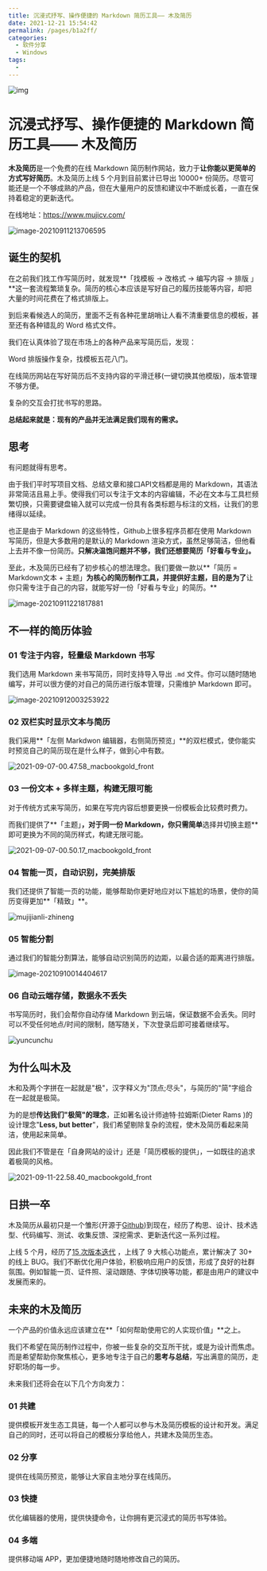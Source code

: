 ```yaml
---
title: 沉浸式抒写、操作便捷的 Markdown 简历工具—— 木及简历
date: 2021-12-21 15:54:42
permalink: /pages/b1a2ff/
categories:
  - 软件分享
  - Windows
tags:
  - 
---
```


![img](https://cdn.sspai.com/2021/09/15/5eb3493d9482a60d9480eafb65b6a7c7.jpg?imageMogr2/auto-orient/quality/95/thumbnail/!1420x708r/gravity/Center/crop/1420x708/interlace/1)

# 沉浸式抒写、操作便捷的 Markdown 简历工具—— 木及简历

**木及简历**是一个免费的在线 Markdown 简历制作网站，致力于**让你能以更简单的方式写好简历**。木及简历上线 5 个月到目前累计已导出 10000+ 份简历。尽管可能还是一个不够成熟的产品，但在大量用户的反馈和建议中不断成长着，一直在保持着稳定的更新迭代。

在线地址：https://www.mujicv.com/

![image-20210911213706595](https://cdn.sspai.com/2021/09/15/article/131e20aba66174e2f94876b52fe1ac00?imageView2/2/w/1120/q/90/interlace/1/ignore-error/1)

## **诞生的契机**

在之前我们找工作写简历时，就发现**「找模板 -> 改格式 -> 编写内容 -> 排版 」**这一套流程繁琐复杂。简历的核心本应该是写好自己的履历技能等内容，却把大量的时间花费在了格式排版上。

到后来看候选人的简历，里面不乏有各种花里胡哨让人看不清重要信息的模板，甚至还有各种错乱的 Word 格式文件。

我们在认真体验了现在市场上的各种产品来写简历后，发现：

Word 排版操作复杂，找模板五花八门。

在线简历网站在写好简历后不支持内容的平滑迁移(一键切换其他模版)，版本管理不够方便。

复杂的交互会打扰书写的思路。

**总结起来就是：现有的产品并无法满足我们现有的需求。**

## **思考**

有问题就得有思考。

由于我们平时写项目文档、总结文章和接口API文档都是用的 Markdown，其语法非常简洁且易上手。使得我们可以专注于文本的内容编辑，不必在文本与工具栏频繁切换，只需要键盘输入就可以完成一份具有各类标题与标注的文档，让我们的思绪得以延续。

也正是由于 Markdown 的这些特性，Github上很多程序员都在使用 Markdown 写简历，但是大多数用的是默认的 Markdown 渲染方式，虽然足够简洁，但他看上去并不像一份简历。**只解决温饱问题并不够，我们还想要简历「好看与专业」。**

至此，木及简历已经有了初步核心的想法理念。我们要做一款以**「简历 = Markdown文本 + 主题」**为核心的简历制作工具，并提供好主题，目的是为了**让你只需专注于自己的内容，就能写好一份「好看与专业」的简历。**

![image-20210911221817881](https://cdn.sspai.com/2021/09/15/article/0d7a9c5b7c619e309f17e3bc367650e7?imageView2/2/w/1120/q/90/interlace/1/ignore-error/1)

## **不一样的简历体验**

### **01 专注于内容，轻量级 Markdown 书写**

我们选用 Markdown 来书写简历，同时支持导入导出 `.md` 文件。你可以随时随地编写，并可以很方便的对自己的简历进行版本管理，只需维护 Markdown 即可。

![image-20210912003253922](https://cdn.sspai.com/2021/09/15/article/8861d294f42099aaaebc7b5fafab9896?imageView2/2/w/1120/q/90/interlace/1/ignore-error/1)

### **02 双栏实时显示文本与简历**

我们采用**「左侧 Markdwon 编辑器，右侧简历预览」**的双栏模式，使你能实时预览自己的简历现在是什么样子，做到心中有数。

![2021-09-07-00.47.58_macbookgold_front](https://cdn.sspai.com/2021/09/15/article/adf5e0744f6aef7538952190f5ec63dc?imageView2/2/w/1120/q/90/interlace/1/ignore-error/1)

### **03 一份文本 + 多样主题，构建无限可能**

对于传统方式来写简历，如果在写完内容后想要更换一份模板会比较费时费力。

而我们提供了**「主题」**，对于同一份 Markdown，你只需简单**选择并切换主题**即可更换为不同的简历样式，构建无限可能。

![2021-09-07-00.50.17_macbookgold_front](https://cdn.sspai.com/2021/09/15/article/de2da2498b77419ae5c3ad8556842281?imageView2/2/w/1120/q/90/interlace/1/ignore-error/1)

### **04 智能一页，自动识别，完美排版**

我们还提供了智能一页的功能，能够帮助你更好地应对以下尴尬的场景，使你的简历变得更加**「精致」**。

![mujijianli-zhineng](https://cdn.sspai.com/2021/09/15/article/a180073f4c081751d29eb04a2ef71c0c?imageView2/2/w/1120/q/90/interlace/1/ignore-error/1)

### **05 智能分割**

通过我们的智能分割算法，能够自动识别简历的边距，以最合适的距离进行排版。

![image-20210910014404617](https://cdn.sspai.com/2021/09/15/article/7b8f004488d49f4daadec23e2c82f667?imageView2/2/w/1120/q/90/interlace/1/ignore-error/1)

### **06 自动云端存储，数据永不丢失**

书写简历时，我们会帮你自动存储 Markdown 到云端，保证数据不会丢失。同时可以不受任何地点/时间的限制，随写随关，下次登录后即可接着继续写。

![yuncunchu](https://cdn.sspai.com/2021/09/15/article/916b24464210c77a107f857af7bcc678?imageView2/2/w/1120/q/90/interlace/1/ignore-error/1)

## **为什么叫木及**

木和及两个字拼在一起就是"极"，汉字释义为"顶点;尽头"，与简历的"简"字组合在一起就是极简。

为的是想**传达我们"极简"的理念**，正如著名设计师迪特·拉姆斯(Dieter Rams )的设计理念"**Less, but better**"，我们希望剔除复杂的流程，使木及简历看起来简洁，使用起来简单。

因此我们不管是在「自身网站的设计」还是「简历模板的提供」，一如既往的追求着极简的风格。

![2021-09-11-22.58.40_macbookgold_front](https://cdn.sspai.com/2021/09/15/article/afce40db9fd238abf977a65aa83e8fe5?imageView2/2/w/1120/q/90/interlace/1/ignore-error/1)

## **日拱一卒**

木及简历从最初只是一个雏形(开源于[Github](https://github.com/hua1995116/react-resume-site))到现在，经历了构思、设计、技术选型、代码编写、测试、收集反馈、深挖需求、更新迭代这一系列过程。

上线 5 个月，经历了[15 次版本迭代](https://resume.mdedit.online/changelog/) ，上线了 9 大核心功能点，累计解决了 30+ 的线上 BUG。我们不断优化用户体验，积极响应用户的反馈，形成了良好的社群氛围。例如智能一页、证件照、滚动跟随、字体切换等功能，都是由用户的建议中发展而来的。

## **未来的木及简历**

一个产品的价值永远应该建立在**「如何帮助使用它的人实现价值」**之上。

我们不希望在简历制作过程中，你被一些复杂的交互所干扰，或是为设计而焦虑。而是希望帮助你聚焦核心，更多地专注于自己的**思考与总结**，写出满意的简历，走好职场的每一步。

未来我们还将会在以下几个方向发力：

### **01 共建**

提供模板开发生态工具链，每一个人都可以参与木及简历模板的设计和开发。满足自己的同时，还可以将自己的模板分享给他人，共建木及简历生态。

### **02 分享**

提供在线简历预览，能够让大家自主地分享在线简历。

### **03 快捷**

优化编辑器的使用，提供快捷命令，让你拥有更沉浸式的简历书写体验。

### **04 多端**

提供移动端 APP，更加便捷地随时随地修改自己的简历。